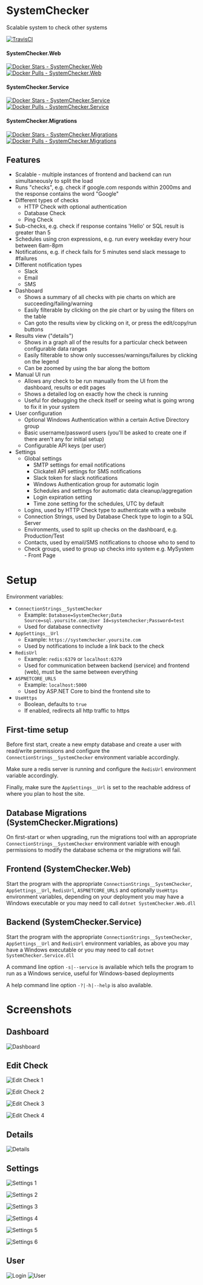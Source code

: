 # SystemChecker
Scalable system to check other systems

[![TravisCI](https://travis-ci.org/MattJeanes/SystemChecker.svg?branch=master)](https://travis-ci.org/MattJeanes/SystemChecker)

#### SystemChecker.Web
[![Docker Stars - SystemChecker.Web](https://img.shields.io/docker/stars/mattjeanes/systemchecker.web.svg)](https://hub.docker.com/r/mattjeanes/systemchecker.web/)
[![Docker Pulls - SystemChecker.Web](https://img.shields.io/docker/pulls/mattjeanes/systemchecker.web.svg)](https://hub.docker.com/r/mattjeanes/systemchecker.web/)
#### SystemChecker.Service
[![Docker Stars - SystemChecker.Service](https://img.shields.io/docker/stars/mattjeanes/systemchecker.service.svg)](https://hub.docker.com/r/mattjeanes/systemchecker.service/)
[![Docker Pulls - SystemChecker.Service](https://img.shields.io/docker/pulls/mattjeanes/systemchecker.service.svg)](https://hub.docker.com/r/mattjeanes/systemchecker.service/)
#### SystemChecker.Migrations
[![Docker Stars - SystemChecker.Migrations](https://img.shields.io/docker/stars/mattjeanes/systemchecker.migrations.svg)](https://hub.docker.com/r/mattjeanes/systemchecker.migrations/)
[![Docker Pulls - SystemChecker.Migrations](https://img.shields.io/docker/pulls/mattjeanes/systemchecker.migrations.svg)](https://hub.docker.com/r/mattjeanes/systemchecker.migrations/)

## Features
- Scalable - multiple instances of frontend and backend can run simultaneously to split the load
- Runs "checks", e.g. check if google.com responds within 2000ms and the response contains the word "Google"
- Different types of checks
  - HTTP Check with optional authentication
  - Database Check
  - Ping Check
- Sub-checks, e.g. check if response contains 'Hello' or SQL result is greater than 5
- Schedules using cron expressions, e.g. run every weekday every hour between 6am-8pm
- Notifications, e.g. if check fails for 5 minutes send slack message to #failures
- Different notification types
  - Slack
  - Email
  - SMS
- Dashboard
  - Shows a summary of all checks with pie charts on which are succeeding/failing/warning
  - Easily filterable by clicking on the pie chart or by using the filters on the table
  - Can goto the results view by clicking on it, or press the edit/copy/run buttons
- Results view ("details")
  - Shows in a graph all of the results for a particular check between configurable data ranges
  - Easily filterable to show only successes/warnings/failures by clicking on the legend
  - Can be zoomed by using the bar along the bottom
- Manual UI run
  - Allows any check to be run manually from the UI from the dashboard, results or edit pages
  - Shows a detailed log on exactly how the check is running
  - Useful for debugging the check itself or seeing what is going wrong to fix it in your system
- User configuration
  - Optional Windows Authentication within a certain Active Directory group
  - Basic username/password users (you'll be asked to create one if there aren't any for initial setup)
  - Configurable API keys (per user)
- Settings
  - Global settings
    - SMTP settings for email notifications
    - Clickatell API settings for SMS notifications
    - Slack token for slack notifications
    - Windows Authentication group for automatic login
    - Schedules and settings for automatic data cleanup/aggregation
    - Login expiration setting
    - Time zone setting for the schedules, UTC by default
  - Logins, used by HTTP Check type to authenticate with a website
  - Connection Strings, used by Database Check type to login to a SQL Server
  - Environments, used to split up checks on the dashboard, e.g. Production/Test
  - Contacts, used by email/SMS notifications to choose who to send to
  - Check groups, used to group up checks into system e.g. MySystem - Front Page

# Setup

Environment variables:
- `ConnectionStrings__SystemChecker`
  - Example: `Database=SystemChecker;Data Source=sql.yoursite.com;User Id=systemchecker;Password=test`
  - Used for database connectivity
- `AppSettings__Url`
  - Example: `https://systemchecker.yoursite.com`
  - Used by notifications to include a link back to the check
- `RedisUrl`
  - Example: `redis:6379` or `localhost:6379`
  - Used for communication between backend (service) and frontend (web), must be the same between everything
- `ASPNETCORE_URLS`
  - Example: `localhost:5000`
  - Used by ASP.NET Core to bind the frontend site to
- `UseHttps`
  - Boolean, defaults to `true`
  - If enabled, redirects all http traffic to https
  
## First-time setup
Before first start, create a new empty database and create a user with read/write permissions and configure the `ConnectionStrings__SystemChecker` environment variable accordingly.

Make sure a redis server is running and configure the `RedisUrl` environment variable accordingly.

Finally, make sure the `AppSettings__Url` is set to the reachable address of where you plan to host the site.

## Database Migrations (SystemChecker.Migrations)
On first-start or when upgrading, run the migrations tool with an appropriate `ConnectionStrings__SystemChecker` environment variable with enough permissions to modify the database schema or the migrations will fail.

## Frontend (SystemChecker.Web)
Start the program with the appropriate `ConnectionStrings__SystemChecker`, `AppSettings__Url`, `RedisUrl`, `ASPNETCORE_URLS` and optionally `UseHttps` environment variables, depending on your deployment you may have a Windows executable or you may need to call `dotnet SystemChecker.Web.dll`

## Backend (SystemChecker.Service)
Start the program with the appropriate `ConnectionStrings__SystemChecker`, `AppSettings__Url` and `RedisUrl` environment variables, as above you may have a Windows executable or you may need to call `dotnet SystemChecker.Service.dll`

A command line option `-s|--service` is available which tells the program to run as a Windows service, useful for Windows-based deployments

A help command line option `-?|-h|--help` is also available.

# Screenshots

## Dashboard
![Dashboard](https://i.imgur.com/dcId0ZR.png)

## Edit Check
![Edit Check 1](https://i.imgur.com/GxtfhTb.png)

![Edit Check 2](https://i.imgur.com/dSPs8kP.png)

![Edit Check 3](https://i.imgur.com/XuM3IFf.png)

![Edit Check 4](https://i.imgur.com/gYzgeWW.png)

## Details
![Details](https://i.imgur.com/bxwzhet.png)

## Settings
![Settings 1](https://i.imgur.com/7RSTPm0.png)

![Settings 2](https://i.imgur.com/fo5ViHG.png)

![Settings 3](https://i.imgur.com/aLTeUux.png)

![Settings 4](https://i.imgur.com/NfE9BJr.png)

![Settings 5](https://i.imgur.com/qvJtGvq.png)

![Settings 6](https://i.imgur.com/oUy3xzx.png)

## User
![Login](https://i.imgur.com/QCE7Ji5.png)
![User](https://i.imgur.com/RQ0ICUD.png)
